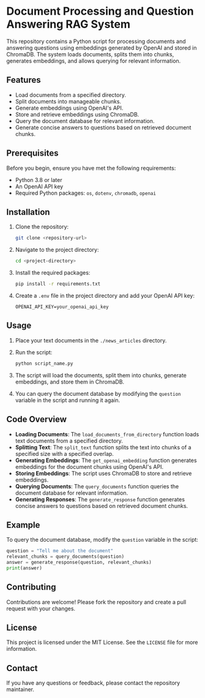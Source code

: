 # Document Processing and Question Answering RAG System

This repository contains a Python script for processing documents and answering questions using embeddings generated by OpenAI and stored in ChromaDB. The system loads documents, splits them into chunks, generates embeddings, and allows querying for relevant information.

## Features

- Load documents from a specified directory.
- Split documents into manageable chunks.
- Generate embeddings using OpenAI's API.
- Store and retrieve embeddings using ChromaDB.
- Query the document database for relevant information.
- Generate concise answers to questions based on retrieved document chunks.

## Prerequisites

Before you begin, ensure you have met the following requirements:

- Python 3.8 or later
- An OpenAI API key
- Required Python packages: `os`, `dotenv`, `chromadb`, `openai`

## Installation

1. Clone the repository:

   ```bash
   git clone <repository-url>
   ```

2. Navigate to the project directory:

   ```bash
   cd <project-directory>
   ```

3. Install the required packages:

   ```bash
   pip install -r requirements.txt
   ```

4. Create a `.env` file in the project directory and add your OpenAI API key:

   ```plaintext
   OPENAI_API_KEY=your_openai_api_key
   ```

## Usage

1. Place your text documents in the `./news_articles` directory.

2. Run the script:

   ```bash
   python script_name.py
   ```

3. The script will load the documents, split them into chunks, generate embeddings, and store them in ChromaDB.

4. You can query the document database by modifying the `question` variable in the script and running it again.

## Code Overview

- **Loading Documents**: The `load_documents_from_directory` function loads text documents from a specified directory.
- **Splitting Text**: The `split_text` function splits the text into chunks of a specified size with a specified overlap.
- **Generating Embeddings**: The `get_openai_embedding` function generates embeddings for the document chunks using OpenAI's API.
- **Storing Embeddings**: The script uses ChromaDB to store and retrieve embeddings.
- **Querying Documents**: The `query_documents` function queries the document database for relevant information.
- **Generating Responses**: The `generate_response` function generates concise answers to questions based on retrieved document chunks.

## Example

To query the document database, modify the `question` variable in the script:

```python
question = "Tell me about the document"
relevant_chunks = query_documents(question)
answer = generate_response(question, relevant_chunks)
print(answer)
```

## Contributing

Contributions are welcome! Please fork the repository and create a pull request with your changes.

## License

This project is licensed under the MIT License. See the `LICENSE` file for more information.

## Contact

If you have any questions or feedback, please contact the repository maintainer.
